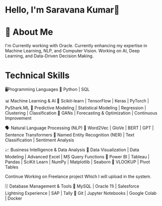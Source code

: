 # Hello, I'm Saravana Kumar👋

# 🚀 About Me
I'm Currently working with Oracle.
Currently enhancing my expertise in Machine Learning, NLP, and Computer Vision.
Working on AI, Deep Learning, and Data-Driven Decision Making.

# Technical Skills
🖥️Programming Languages
🔹 Python | SQL

📊 Machine Learning & AI
🔹 Scikit-learn | TensorFlow | Keras | PyTorch | PyShark.ML
🔹 Predictive Modeling | Statistical Modeling | Regression | Clustering | Classification
🔹 GANs | Forecasting & Optimization | Continuous Improvement

🗣️ Natural Language Processing (NLP)
🔹 Word2Vec | GloVe | BERT | GPT | Sentence Transformers
🔹 Named Entity Recognition (NER) | Text Classification | Sentiment Analysis

📈 Business Intelligence & Data Analysis
🔹 Data Visualization | Data Modeling | Advanced Excel | MS Query Functions
🔹 Power BI | Tableau | Pandas | SciKit Learn | NumPy | Matplotlib | Seaborn
🔹 VLOOKUP | Pivot Tables


Continue Working on Freelance project Which I will upload in the system.

🗄️ Database Management & Tools
🔹 MySQL | Oracle 11i | Salesforce Lightning Experience | SAP | Tally
🔹 Git | Jupyter Notebooks | Google Colab | Docker

